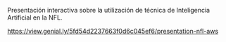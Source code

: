 Presentación interactiva sobre la utilización de técnica de Inteligencia Artificial en la NFL.

https://view.genial.ly/5fd54d2237663f0d6c045ef6/presentation-nfl-aws
